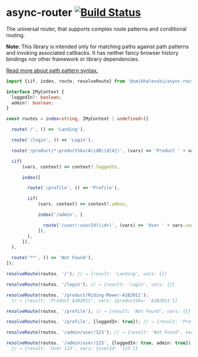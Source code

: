 # async-router [![Build Status](https://travis-ci.com/smikhalevski/async-router.svg?branch=main)](https://travis-ci.com/smikhalevski/async-router)

The universal router, that supports complex route patterns and conditional routing.

**Note:** This library is intended only for matching paths against path patterns and invoking associated callbacks. It
has neither fancy browser history bindings nor other framework or library dependencies.

[Read more about path pattern syntax.](https://github.com/smikhalevski/route-pattern)

```ts
import {iif, index, route, resolveRoute} from '@smikhalevski/async-router';

interface IMyContext {
  loggedIn?: boolean;
  admin?: boolean;
}

const routes = index<string, IMyContext | undefined>([

  route('/', () => 'Landing'),

  route('/login', () => 'Login'),

  route('/product/*:productSku(A\\dB\\d{4})', (vars) => 'Product ' + vars.productSku),

  iif(
      (vars, context) => context?.loggedIn,

      index([

        route('/profile', () => 'Profile'),

        iif(
            (vars, context) => context?.admin,

            index('/admin', [

              route('/user/:userId(\\d+)', (vars) => 'User ' + vars.userId),
            ]),
        ),
      ]),
  ),

  route('**', () => 'Not Found'),
]);

resolveRoute(routes, '/'); // → {result: 'Landing', vars: {}}

resolveRoute(routes, '/login'); // → {result: 'Login', vars: {}}

resolveRoute(routes, '/product/Riding-Mower-A1B2011');
  // → {result: 'Product A1B2011', vars: {productSku: 'A1B2011'}}

resolveRoute(routes, '/profile'); // → {result: 'Not Found', vars: {}}

resolveRoute(routes, '/profile', {loggedIn: true}); // → {result: 'Profile', vars: {}}

resolveRoute(routes, '/admin/user/123'); // → {result: 'Not Found', vars: {}}

resolveRoute(routes, '/admin/user/123', {loggedIn: true, admin: true});
  // → {result: 'User 123', vars: {userId: '123'}}
```
